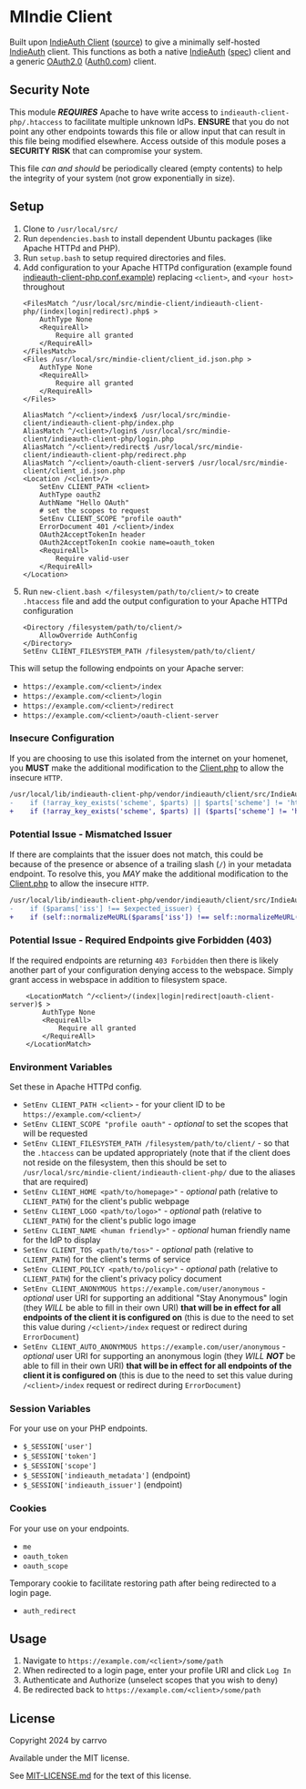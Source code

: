 # MIndie Client

Built upon [IndieAuth Client](indieauth-client-php/README.md) ([source](https://github.com/indieweb/indieauth-client-php)) to give a minimally self-hosted [IndieAuth](https://indieweb.org/IndieAuth) client. This functions as both a native [IndieAuth](https://indieauth.net/) ([spec](https://indieauth.spec.indieweb.org/)) client and a generic [OAuth2.0](https://www.oauth.com/) ([Auth0.com](https://auth0.com/docs)) client.

## Security Note

This module ***REQUIRES*** Apache to have write access to `indieauth-client-php/.htaccess`
to facilitate multiple unknown IdPs. **ENSURE** that you do not point any other endpoints
towards this file or allow input that can result in this file being modified elsewhere.
Access outside of this module poses a **SECURITY RISK** that can compromise your system.

This file *can and should* be periodically cleared (empty contents) to help the
integrity of your system (not grow exponentially in size).

## Setup

1. Clone to `/usr/local/src/`
1. Run `dependencies.bash` to install dependent Ubuntu packages (like Apache HTTPd and PHP).
1. Run `setup.bash` to setup required directories and files.
1. Add configuration to your Apache HTTPd configuration (example found [indieauth-client-php.conf.example](indieauth-client-php.conf.example)) replacing `<client>`, and `<your host>` throughout
    ```
    <FilesMatch ^/usr/local/src/mindie-client/indieauth-client-php/(index|login|redirect).php$ >
	    AuthType None
	    <RequireAll>
		    Require all granted
	    </RequireAll>
    </FilesMatch>
    <Files /usr/local/src/mindie-client/client_id.json.php >
	    AuthType None
	    <RequireAll>
		    Require all granted
	    </RequireAll>
    </Files>

    AliasMatch ^/<client>/index$ /usr/local/src/mindie-client/indieauth-client-php/index.php
    AliasMatch ^/<client>/login$ /usr/local/src/mindie-client/indieauth-client-php/login.php
    AliasMatch ^/<client>/redirect$ /usr/local/src/mindie-client/indieauth-client-php/redirect.php
    AliasMatch ^/<client>/oauth-client-server$ /usr/local/src/mindie-client/client_id.json.php
    <Location /<client>/>
	    SetEnv CLIENT_PATH <client>
	    AuthType oauth2
	    AuthName "Hello OAuth"
	    # set the scopes to request
	    SetEnv CLIENT_SCOPE "profile oauth"
	    ErrorDocument 401 /<client>/index
	    OAuth2AcceptTokenIn header
	    OAuth2AcceptTokenIn cookie name=oauth_token
	    <RequireAll>
		    Require valid-user
	    </RequireAll>
    </Location>
    ```
1. Run `new-client.bash </filesystem/path/to/client/>` to create `.htaccess` file and add the output configuration to your Apache HTTPd configuration
    ```
    <Directory /filesystem/path/to/client/>
	    AllowOverride AuthConfig
    </Directory>
    SetEnv CLIENT_FILESYSTEM_PATH /filesystem/path/to/client/
    ```

This will setup the following endpoints on your Apache server:
- `https://example.com/<client>/index`
- `https://example.com/<client>/login`
- `https://example.com/<client>/redirect`
- `https://example.com/<client>/oauth-client-server`

### Insecure Configuration

If you are choosing to use this isolated from the internet on your homenet, you **MUST** make the additional modification to the [Client.php](https://github.com/indieweb/indieauth-client-php/blob/main/src/IndieAuth/Client.php#L229) to allow the insecure `HTTP`.

```diff
/usr/local/lib/indieauth-client-php/vendor/indieauth/client/src/IndieAuth/Client.php:229
-    if (!array_key_exists('scheme', $parts) || $parts['scheme'] != 'https') {
+    if (!array_key_exists('scheme', $parts) || ($parts['scheme'] != 'https' && $parts['scheme'] != 'http')) {
```

### Potential Issue - Mismatched Issuer

If there are complaints that the issuer does not match, this could be because of the presence or absence of a trailing slash (`/`) in your metadata endpoint. To resolve this, you *MAY* make the additional modification to the [Client.php](https://github.com/indieweb/indieauth-client-php/blob/main/src/IndieAuth/Client.php#L534) to allow the insecure `HTTP`.

```diff
/usr/local/lib/indieauth-client-php/vendor/indieauth/client/src/IndieAuth/Client.php:534
-    if ($params['iss'] !== $expected_issuer) {
+    if (self::normalizeMeURL($params['iss']) !== self::normalizeMeURL($expected_issuer)) {
```

### Potential Issue - Required Endpoints give Forbidden (403)

If the required endpoints are returning `403 Forbidden` then there is likely another part of your configuration denying access to the webspace. Simply grant access in webspace in addition to filesystem space.

```
    <LocationMatch ^/<client>/(index|login|redirect|oauth-client-server)$ >
	    AuthType None
	    <RequireAll>
		    Require all granted
	    </RequireAll>
    </LocationMatch>
```

### Environment Variables

Set these in Apache HTTPd config.

- `SetEnv CLIENT_PATH <client>` - for your client ID to be `https://example.com/<client>/`
- `SetEnv CLIENT_SCOPE "profile oauth"` - *optional* to set the scopes that will be requested
- `SetEnv CLIENT_FILESYSTEM_PATH /filesystem/path/to/client/` - so that the `.htaccess` can be updated appropriately (note that if the client does not reside on the filesystem, then this should be set to `/usr/local/src/mindie-client/indieauth-client-php/` due to the aliases that are required)
- `SetEnv CLIENT_HOME <path/to/homepage>"` - *optional* path (relative to `CLIENT_PATH`) for the client's public webpage
- `SetEnv CLIENT_LOGO <path/to/logo>"` - *optional* path (relative to `CLIENT_PATH`) for the client's public logo image
- `SetEnv CLIENT_NAME <human friendly>"` - *optional* human friendly name for the IdP to display
- `SetEnv CLIENT_TOS <path/to/tos>"` - *optional* path (relative to `CLIENT_PATH`) for the client's terms of service
- `SetEnv CLIENT_POLICY <path/to/policy>"` - *optional* path (relative to `CLIENT_PATH`) for the client's privacy policy document
- `SetEnv CLIENT_ANONYMOUS https://example.com/user/anonymous` - *optional* user URI for supporting an additional "Stay Anonymous" login (they *WILL* be able to fill in their own URI) **that will be in effect for all endpoints of the client it is configured on** (this is due to the need to set this value during `/<client>/index` request or redirect during `ErrorDocument`)
- `SetEnv CLIENT_AUTO_ANONYMOUS https://example.com/user/anonymous` - *optional* user URI for supporting an anonymous login (they *WILL* ***NOT*** be able to fill in their own URI) **that will be in effect for all endpoints of the client it is configured on** (this is due to the need to set this value during `/<client>/index` request or redirect during `ErrorDocument`)

### Session Variables

For your use on your PHP endpoints.

- `$_SESSION['user']`
- `$_SESSION['token']`
- `$_SESSION['scope']`
- `$_SESSION['indieauth_metadata']` (endpoint)
- `$_SESSION['indieauth_issuer']` (endpoint)

### Cookies

For your use on your endpoints.

- `me`
- `oauth_token`
- `oauth_scope`

Temporary cookie to facilitate restoring path after being redirected to a login page.

- `auth_redirect`

## Usage

1. Navigate to `https://example.com/<client>/some/path`
1. When redirected to a login page, enter your profile URI and click `Log In`
1. Authenticate and Authorize (unselect scopes that you wish to deny)
1. Be redirected back to `https://example.com/<client>/some/path`

## License

Copyright 2024 by carrvo

Available under the MIT license.

See [MIT-LICENSE.md](MIT-LICENSE.md) for the text of this license.

